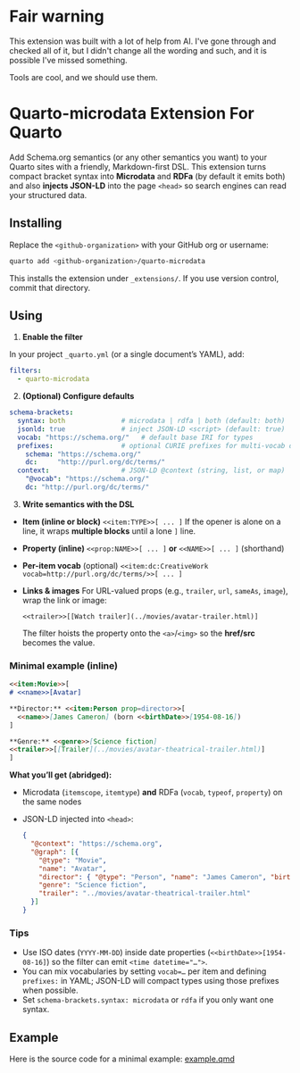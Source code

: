 # Fair warning

This extension was built with a lot of help from AI. I've gone through and checked all of it, but I didn't change all the wording and such, and it is possible I've missed something.

Tools are cool, and we should use them.

# Quarto-microdata Extension For Quarto

Add Schema.org semantics (or any other semantics you want) to your Quarto sites with a friendly, Markdown-first DSL. This extension turns compact bracket syntax into **Microdata** and **RDFa** (by default it emits both) and also **injects JSON-LD** into the page `<head>` so search engines can read your structured data.

## Installing

Replace the `<github-organization>` with your GitHub org or username:

```bash
quarto add <github-organization>/quarto-microdata
```

This installs the extension under `_extensions/`. If you use version control, commit that directory.

## Using

1. **Enable the filter**

In your project `_quarto.yml` (or a single document’s YAML), add:

```yaml
filters:
  - quarto-microdata
```

2. **(Optional) Configure defaults**

```yaml
schema-brackets:
  syntax: both              # microdata | rdfa | both (default: both)
  jsonld: true              # inject JSON-LD <script> (default: true)
  vocab: "https://schema.org/"   # default base IRI for types
  prefixes:                 # optional CURIE prefixes for multi-vocab docs
    schema: "https://schema.org/"
    dc:     "http://purl.org/dc/terms/"
  context:                  # JSON-LD @context (string, list, or map)
    "@vocab": "https://schema.org/"
    dc: "http://purl.org/dc/terms/"
```

3. **Write semantics with the DSL**

* **Item (inline or block)**
  `<<item:TYPE>>[ ... ]`
  If the opener is alone on a line, it wraps **multiple blocks** until a lone `]` line.

* **Property (inline)**
  `<<prop:NAME>>[ ... ]` **or** `<<NAME>>[ ... ]` (shorthand)

* **Per-item vocab** (optional)
  `<<item:dc:CreativeWork vocab=http://purl.org/dc/terms/>>[ ... ]`

* **Links & images**
  For URL-valued props (e.g., `trailer`, `url`, `sameAs`, `image`), wrap the link or image:

  ```
  <<trailer>>[[Watch trailer](../movies/avatar-trailer.html)]
  ```

  The filter hoists the property onto the `<a>`/`<img>` so the **href/src** becomes the value.

### Minimal example (inline)

```markdown
<<item:Movie>>[
# <<name>>[Avatar]

**Director:** <<item:Person prop=director>>[
  <<name>>[James Cameron] (born <<birthDate>>[1954-08-16])
]

**Genre:** <<genre>>[Science fiction]  
<<trailer>>[[Trailer](../movies/avatar-theatrical-trailer.html)]
]
```

**What you’ll get (abridged):**

* Microdata (`itemscope`, `itemtype`) **and** RDFa (`vocab`, `typeof`, `property`) on the same nodes
* JSON-LD injected into `<head>`:

  ```json
  {
    "@context": "https://schema.org",
    "@graph": [{
      "@type": "Movie",
      "name": "Avatar",
      "director": { "@type": "Person", "name": "James Cameron", "birthDate": "1954-08-16" },
      "genre": "Science fiction",
      "trailer": "../movies/avatar-theatrical-trailer.html"
    }]
  }
  ```

### Tips

* Use ISO dates (`YYYY-MM-DD`) inside date properties (`<<birthDate>>[1954-08-16]`) so the filter can emit `<time datetime="…">`.
* You can mix vocabularies by setting `vocab=…` per item and defining `prefixes:` in YAML; JSON-LD will compact types using those prefixes when possible.
* Set `schema-brackets.syntax: microdata` or `rdfa` if you only want one syntax.

## Example

Here is the source code for a minimal example: [example.qmd](example.qmd)


